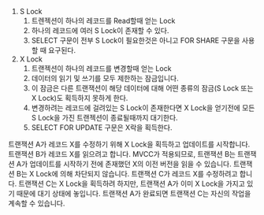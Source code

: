 1. S Lock 
    1. 트렌젝션이 하나의 레코드를 Read할때 얻는 Lock
    1. 하나의 레코드에 여러 S Lock이 존재할 수 있다.
    1. SELECT 구문이 전부 S Lock이 필요한것은 아니고 FOR SHARE 구문을 사용할 때 요구된다. 
1. X Lock 
    1. 트랜젝션이 하나의 레코드를 변경할때 얻는 Lock 
    1. 데이터의 읽기 및 쓰기를 모두 제한하는 잠금입니다.
    1. 이 잠금은 다른 트랜잭션이 해당 데이터에 대해 어떤 종류의 잠금(S Lock 또는 X Lock)도 획득하지 못하게 한다. 
    1. 변경하려는 레코드에 걸려있는 S Lock이 존재한다면 X Lock을 얻기전에 모든 S Lock을 가진 트랜젝션이 종료될때까지 대기한다. 
    1. SELECT FOR UPDATE 구문은 X락을 획득한다.

트랜잭션 A가 레코드 X를 수정하기 위해 X Lock을 획득하고 업데이트를 시작합니다.
트랜잭션 B가 레코드 X를 읽으려고 합니다. MVCC가 적용되므로, 트랜잭션 B는 트랜잭션 A가 업데이트를 시작하기 전에 존재했던 X의 이전 버전을 읽을 수 있습니다. 
트랜잭션 B는 X Lock에 의해 차단되지 않습니다.
트랜잭션 C가 레코드 X를 수정하려고 합니다. 
트랜잭션 C는 X Lock을 획득하려 하지만, 트랜잭션 A가 이미 X Lock을 가지고 있기 때문에 대기 상태에 놓입니다. 
트랜잭션 A가 완료되면 트랜잭션 C는 자신의 작업을 계속할 수 있습니다.
